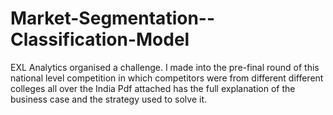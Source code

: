# Market-Segmentation--Classification-Model
EXL Analytics organised a challenge. I made into the pre-final round of this national level competition in which competitors were from different different colleges all over the India
Pdf attached has the full explanation of the business case and the strategy used to solve it.
